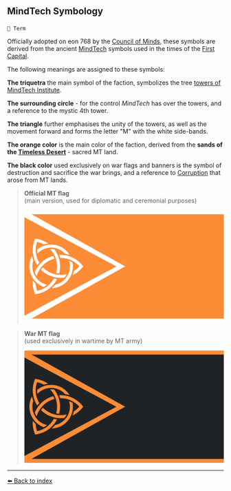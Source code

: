 ## MindTech Symbology

`📑 Term`

Officially adopted on eon 768 by the [Council of Minds](/council_of_minds.md), these symbols are derived from the ancient [MindTech](/mindtech_institute.md) symbols used in the times of the [First Capital](/first_capital.md).

The following meanings are assigned to these symbols:

**The triquetra** the main symbol of the faction, symbolizes the tree [towers of MindTech Institute](/institute_fortress_inner.md).

**The surrounding circle** - for the control _MindTech_ has over the towers, and a reference to the mystic 4th tower.

**The triangle** further emphasises the unity of the towers, as well as the movement forward and forms the letter "M" with the white side-bands.

**The orange color** is the main color of the faction, derived from the **sands of the [Timeless Desert](/timeless_desert.md)** - sacred MT land.

**The black color** used exclusively on war flags and banners is the symbol of destruction and sacrifice the war brings, and a reference to [Corruption](/corruption.md) that arose from MT lands.

> **Official MT flag**  
> (main version, used for diplomatic and ceremonial purposes)
> 
> ![MindTech Peace Flag](/i/mt_peace_flag.png)

> **War MT flag**  
> (used exclusively in wartime by MT army) 
> 
> ![MindTech War Flag](/i/mt_war_flag.png)



----------
[⬅️ Back to index](/index.md#cbe0_s)